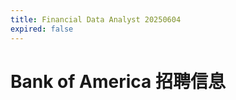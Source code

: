 ```yaml
---
title: Financial Data Analyst 20250604
expired: false
---
```


# Bank of America 招聘信息

<JobPostingTable job-posting-json-path="bank-of-america/data/financial-data-analyst-20250604.json"/>
